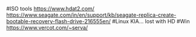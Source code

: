 #ISO tools
https://www.hdat2.com/
https://www.seagate.com/in/en/support/kb/seagate-replica-create-bootable-recovery-flash-drive-216555en/
#Linux
KIA... lost with HD
#Win
https://www.vercot.com/~serva/
